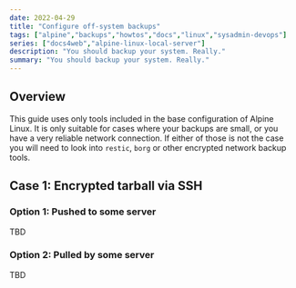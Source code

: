 ```yaml
---
date: 2022-04-29
title: "Configure off-system backups"
tags: ["alpine","backups","howtos","docs","linux","sysadmin-devops"]
series: ["docs4web","alpine-linux-local-server"]
description: "You should backup your system. Really."
summary: "You should backup your system. Really."
---
```


## Overview

This guide uses only tools included in the base configuration of Alpine Linux. It is only suitable for cases where your backups are small, or you have a very reliable network connection. If either of those is not the case you will need to look into `restic`, `borg` or other encrypted network backup tools.

## Case 1: Encrypted tarball via SSH

### Option 1: Pushed to some server

TBD

### Option 2: Pulled by some server

TBD
